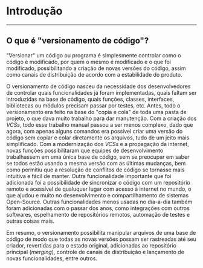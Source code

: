 # Introdução

---

## O que é "versionamento de código"?

"Versionar" um código ou programa é simplesmente controlar como o código é modificado, por quem o mesmo é modificado e o que foi modificado, possibilitando a criação de novas versões do código, assim como canais de distribuição de acordo com a estabilidade do produto.

O versionamento de código nasceu da necessidade dos desenvolvedores de controlar quais funcionalidades já foram implementadas, quais faltam ser introduzidas na base de código, quais funções, classes, interfaces, bibliotecas ou módulos precisam passar por testes, etc. Antes, todo o versionamento era feito na base do "copia e cola" de toda uma pasta de projeto, o que dava muito trabalho para dar manutenção. Com a criação dos *VCSs*, todo esse trabalho manual passou a ser menos complexo, dado que agora, com apenas alguns comandos era possível criar uma versão do código sem copiar e colar diretamente os arquivos, tudo de um jeito mais simplificado. Com a modernização dos *VCSs* e a propagação da internet, novas funções possibilitaram que equipes de desenvolvimento trabalhassem em uma única base de código, sem se preocupar em saber se todos estão usando a mesma versão com as últimas mudanças, bem como permitiu que a resolução de conflitos de código se tornasse mais intuitiva e fácil de manter. Outra funcionalidade importante que foi adicionada foi a possibilidade de sincronizar o código com um repositório remoto e acessível de qualuquer lugar com acesso à internet no mundo, o que ajudou e muito no desenvolvimento e compartilhamento de sistemas Open-Source. Outras funcionalidades menos usadas no dia-a-dia também foram adicionadas com o passar dos anos, como integrações com outros softwares, espelhamento de repositórios remotos, automação de testes e outras coisas mais.

Em resumo, o versionamento possibilita manipular arquivos de uma base de código de modo que todas as novas versões possam ser rastreadas até seu criador, revertidas para o estado original, adicionadas ao repositório principal (*merging*), controle de canais de distribuição e lançamento de novas funcionalidades, entre outros.

# 
